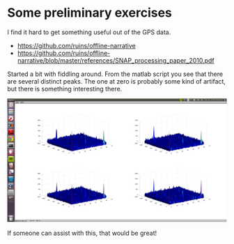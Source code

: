 # Some preliminary exercises

I find it hard to get something useful out of the GPS data. 

* https://github.com/ruins/offline-narrative
* https://github.com/ruins/offline-narrative/blob/master/references/SNAP_processing_paper_2010.pdf

Started a bit with fiddling around. From the matlab script you see that there are several distinct peaks. The one at zero is probably some kind of artifact, but there is something interesting there.

![peaks](peaks.png)

If someone can assist with this, that would be great!
